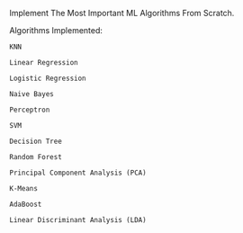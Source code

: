 Implement The Most Important ML Algorithms From Scratch.

Algorithms Implemented:

    KNN

    Linear Regression

    Logistic Regression

    Naive Bayes

    Perceptron

    SVM

    Decision Tree

    Random Forest

    Principal Component Analysis (PCA)

    K-Means

    AdaBoost

    Linear Discriminant Analysis (LDA)

